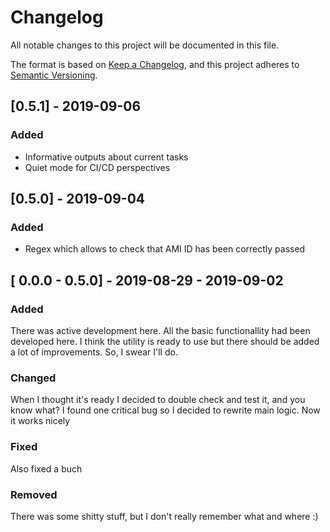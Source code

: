 # Changelog
All notable changes to this project will be documented in this file.

The format is based on [Keep a Changelog](https://keepachangelog.com/en/1.0.0/),
and this project adheres to [Semantic Versioning](https://semver.org/spec/v2.0.0.html).

## [0.5.1] - 2019-09-06
### Added
- Informative outputs about current tasks
- Quiet mode for CI/CD perspectives

## [0.5.0] - 2019-09-04
### Added
- Regex which allows to check that AMI ID has been correctly passed

## [ 0.0.0 - 0.5.0] - 2019-08-29 - 2019-09-02
### Added
There was active development here. All the basic functionallity had been developed here.
I think the utility is ready to use but there should be added a lot of improvements. So, I swear I'll do. 
### Changed
When I thought it's ready I decided to double check and test it, and you know what? I found one critical bug so I decided to rewrite main logic. Now it works nicely
### Fixed
Also fixed a buch
### Removed
There was some shitty stuff, but I don't really remember what and where :)